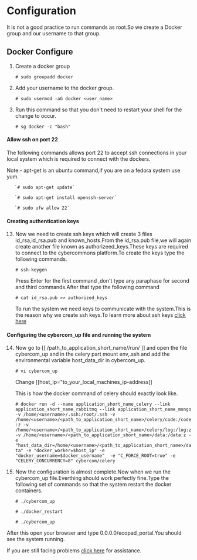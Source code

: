 Configuration
==============

It is not a good practice to run commands as root.So we create a Docker group and our username to that group.


Docker Configure
-----------------

1. Create a docker group

      `# sudo groupadd docker`

2. Add your username to the docker group.

      ` # sudo usermod -aG docker <user_name> ` 
      
3. Run this command so that you don't need to restart your shell for the change to occur.

      `# sg docker -c "bash"`



#### Allow ssh on port 22

The following commands allows port 22 to accept ssh connections in your local system which is required to connect with the dockers.

Note:- apt-get is an ubuntu command,if you are on a fedora system use yum.

       `# sudo apt-get update`
       
       `# sudo apt-get install openssh-server`
       
       `# sudo ufw allow 22`


#### Creating authentication keys

13. Now we need to create ssh keys which will create 3 files id_rsa,id_rsa.pub and known_hosts.From the id_rsa.pub file,we will again create another file known as authorizeed_keys.These keys are required to connect to the cybercommons platform.To create the keys type the following commands.

    `# ssh-keygen`
    
       Press Enter for the first command ,don't type any paraphase for second and third commands.After that type the following command
    
    `# cat id_rsa.pub >> authorized_keys`

       To run the system we need keys to communicate with the system.This is the reason why we create ssh keys.To learn more about ssh keys [click here](https://help.github.com/articles/generating-an-ssh-key/)

#### Configuring the cybercom_up file and running the system

14. Now go to [[ /path_to_application_short_name//run/ ]] and open the file cybercom_up and in the celery part mount env,.ssh and add the environmental variable host_data_dir in cybercom_up.
    
       `# vi cybercom_up`
    
       Change [[host_ip="to_your_local_machines_ip-address]]

       This is how the docker command of celery should exactly look like.

       
       `# docker run -d --name application_short_name_celery --link application_short_name_rabbitmq --link application_short_name_mongo -v /home/<username>/.ssh:/root/.ssh -v /home/<username>/<path_to_application_short_name>/celery/code:/code:z -v /home/<username>/<path_to_application_short_name>/celery/log:/log:z -v /home/<username>/<path_to_application_short_name>/data:/data:z -e "host_data_dir=/home/<username>/<path_to_application_short_name>/data" -e "docker_worker=$host_ip" -e "docker_username=$docker_username"  -e "C_FORCE_ROOT=true" -e "CELERY_CONCURRENCY=8" cybercom/celery`
       
       
       



15. Now the configuration is almost complete.Now when we run the cybercom_up file.Everthing should work perfectly fine.Type the           following set of commands so that the system restart the docker containers.
   
    `# ./cybercom_up`

    `# ./docker_restart`

    `# ./cybercom_up`
 
 After this open your browser and type 0.0.0.0/ecopad_portal.You should see the system running.
 
 If you are still facing problems [click here](https://github.com/ou-ecolab/ecopad_documentation/tree/master/system_control) for  assistance.
   

